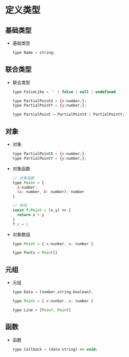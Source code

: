 # 定义类型

## 基础类型

+ 基础类型

  ```js
  type Name = string;
  ```

## 联合类型

+ 联合类型

  ```js
  type FalseLike = '' | false | null | undefined
  ```

  ```js
  type PartialPointX = {x:number;};
  type PartialPointY = {y:number;};

  type PartialPoint = PartialPointX | PartialPointY;
  ```

## 对象

+ 对象

  ```js
  type PartialPointX = {x:number;};
  type PartialPointY = {y:number;};
  ```

+ 对象函数

  ```js
  // 对象函数
  type Point = {
    x:number;
    (a: number, b: number): number
  }

  // 使用
  const f:Point = (x,y) => {
    return x + y
  }
  f.x = 1
  ```

+ 对象数组

  ```js
  type Point = { x:nunber, u: number }

  type Ponts = Point[]
  ```

## 元组

+ 元组

  ```js
  type Data = [number,string,boolean];
  ```

  ```js
  type Point = { x:nunber, u: number }

  type Line = [Point, Point]
  ```

## 函数

+ 函数

  ```js
  type Callback = (data:string) => void;
  ```
